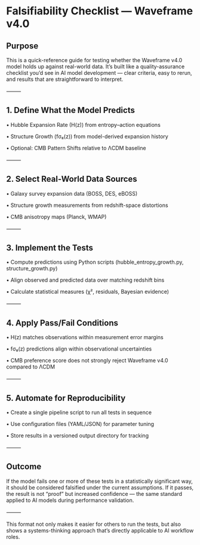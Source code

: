 # Falsifiability Checklist — Waveframe v4.0

## Purpose

This is a quick-reference guide for testing whether the Waveframe v4.0 model holds up against real-world data.
It’s built like a quality-assurance checklist you’d see in AI model development — clear criteria, easy to rerun, and results that are straightforward to interpret.

⸻

## 1. Define What the Model Predicts

 •	Hubble Expansion Rate (H(z)) from entropy–action equations

 •	Structure Growth (fσ₈(z)) from model-derived expansion history

 •	Optional: CMB Pattern Shifts relative to ΛCDM baseline

⸻

## 2. Select Real-World Data Sources

 •	Galaxy survey expansion data (BOSS, DES, eBOSS)

 •	Structure growth measurements from redshift-space distortions

 •	CMB anisotropy maps (Planck, WMAP)

⸻

## 3. Implement the Tests

 •	Compute predictions using Python scripts (hubble_entropy_growth.py, structure_growth.py)

 •	Align observed and predicted data over matching redshift bins

 •	Calculate statistical measures (χ², residuals, Bayesian evidence)

⸻

## 4. Apply Pass/Fail Conditions

 •	H(z) matches observations within measurement error margins

 •	fσ₈(z) predictions align within observational uncertainties

 •	CMB preference score does not strongly reject Waveframe v4.0 compared to ΛCDM

⸻

## 5. Automate for Reproducibility

 •	Create a single pipeline script to run all tests in sequence

 •	Use configuration files (YAML/JSON) for parameter tuning

 •	Store results in a versioned output directory for tracking

⸻

## Outcome

If the model fails one or more of these tests in a statistically significant way, it should be considered falsified under the current assumptions.
If it passes, the result is not “proof” but increased confidence — the same standard applied to AI models during performance validation.

⸻

This format not only makes it easier for others to run the tests, but also shows a systems-thinking approach that’s directly applicable to AI workflow roles.
